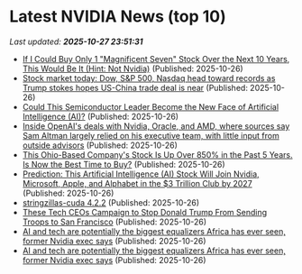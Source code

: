 # Latest NVIDIA News (top 10)
_Last updated: **2025-10-27 23:51:31**_

- [If I Could Buy Only 1 "Magnificent Seven" Stock Over the Next 10 Years, This Would Be It (Hint: Not Nvidia)](https://biztoc.com/x/4232df5f72f86611) (Published: 2025-10-26)
- [Stock market today: Dow, S&P 500, Nasdaq head toward records as Trump stokes hopes US-China trade deal is near](https://finance.yahoo.com/news/live/stock-market-today-dow-sp-500-nasdaq-head-toward-records-as-trump-stokes-hopes-us-china-trade-deal-is-near-225050682.html) (Published: 2025-10-26)
- [Could This Semiconductor Leader Become the New Face of Artificial Intelligence (AI)?](https://biztoc.com/x/accf76768bc269d9) (Published: 2025-10-26)
- [Inside OpenAI's deals with Nvidia, Oracle, and AMD, where sources say Sam Altman largely relied on his executive team, with little input from outside advisors](https://biztoc.com/x/6acd249c6ebe4393) (Published: 2025-10-26)
- [This Ohio-Based Company's Stock Is Up Over 850% in the Past 5 Years. Is Now the Best Time to Buy?](https://biztoc.com/x/b4e05b6d197f46e8) (Published: 2025-10-26)
- [Prediction: This Artificial Intelligence (AI) Stock Will Join Nvidia, Microsoft, Apple, and Alphabet in the $3 Trillion Club by 2027](https://biztoc.com/x/4c943560903d6d15) (Published: 2025-10-26)
- [stringzillas-cuda 4.2.2](https://pypi.org/project/stringzillas-cuda/4.2.2/) (Published: 2025-10-26)
- [These Tech CEOs Campaign to Stop Donald Trump From Sending Troops to San Francisco](https://biztoc.com/x/6199baea7374eaf2) (Published: 2025-10-26)
- [AI and tech are potentially the biggest equalizers Africa has ever seen, former Nvidia exec says](https://biztoc.com/x/ee177960fed22ef9) (Published: 2025-10-26)
- [AI and tech are potentially the biggest equalizers Africa has ever seen, former Nvidia exec says](https://fortune.com/2025/10/26/african-economy-ai-tech-investment-data-computing-infrastructure/) (Published: 2025-10-26)
